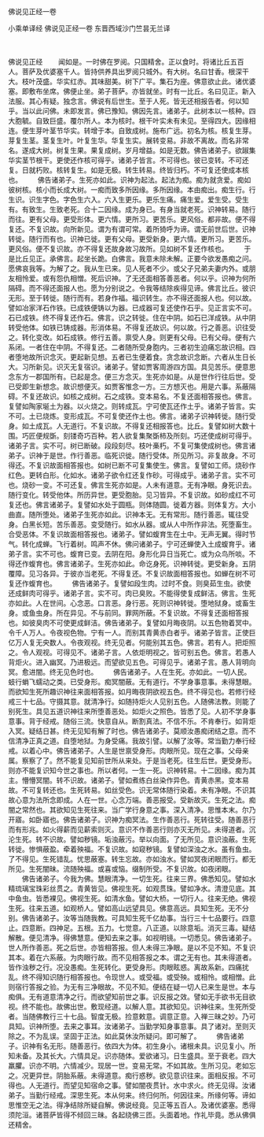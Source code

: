 佛说见正经一卷


小乘单译经
佛说见正经一卷
东晋西域沙门竺昙无兰译


　　

佛说见正经
　　闻如是。一时佛在罗阅。只国精舍。正以食时。将诸比丘五百人。菩萨及优婆塞千人。皆持供养具出罗阅只城外。有大树。名曰甘香。根深干大。枝叶茂盛。华实红赤。其味甜美。树下广平。集石为座。佛意欲止此。诸优婆塞。即敷布坐席。佛便止坐。弟子菩萨。亦皆就坐。时有一比丘。名曰见正。新入法服。其心有疑。独念言。佛说有后世生。至于人死。皆无还相报告者。何以知乎。当以此问佛。未即发言。佛已豫知。佛因先言。诸弟子。此树本以一核种。四大胞毓。自致巨盛。覆尔所人。本为核时。根干叶实未有未见。至得四大。因缘相连。便生芽叶茎节华实。转增于本。自致成树。施布广远。初名为核。核复生芽。芽复生茎。茎复生叶。叶复生华。华复生实。展转变易。非故不离故。而名非常名。遂成大树。树复生果。果复成树。岁月增益。如是无数。佛告诸弟子。欲踧集华实茎节根干。更使还作核可得乎。诸弟子皆言。不可得也。彼已变转。不可还复。日就朽败。核转复生。如是无极。转生转易。终皆归朽。不可复还使成本核也。
　　佛告诸弟子。生死亦如此。识神为起法。起法为痴。痴为就贪爱。痴如彼树核。核小而长成大树。一痴而致多所因缘。多所因缘。本由痴出。痴生行。行生识。识生字色。字色生六入。六入生更乐。更乐生痛。痛生爱。爱生受。受生有。有致生。生致老死。合十二因缘。成为身已。有身当就老死。识神转易。随行而往。更有父母。更受形体。更六情。更所习。更苦乐。更风俗。都非故。便不得复还。不复识故。向所新见。谓为有谓可常。着所猗呼为谛。谓无前世后世。识神转徙。随行而有也。识神已徙。更有父母。更受新身。更六情。更所习。更苦乐。更风俗。便不复识故。亦不得复还故身故习故所。见如树不复还作核也。
　　于是比丘见正。承佛言。起坐长跪。白佛言。我意未除未解。正要今欲发愚痴之问。愿佛哀我等。为解了之。我从生已来。见人死者不少。或父子兄弟夫妻内外。或朋友相怜爱。或有怨仇相憎。死后识神。了无还面相答善恶者。何以乎。识神为何所隔碍。而不得还面报人也。愿为分别说之。令我等结除疾得见谛。佛言比丘。彼识无形。至于转徙。随行而有。若身作福。福识转生。亦不得还面报人也。何以故。譬如冶家洋石作铁。已成铁便铸以为器。已成器可复还使作石乎。见正言实不可。石已成铁。终不得复还作石。佛言。识之转徙。住在中阴。如石已洋成铁。从中阴转受他体。如铁已铸成器。形消体易。不得复还故识。何以故。行之善恶。识往受之。转化变改。如石成铁。修行五善。禀受人身。则更有父母。已有父母。便有六系闭。一者住在中阴。不得复还。二者随所受身胞内。三者初生迫痛忘故识相。四者堕地故所识念灭。更起新见想。五者已生便着食。贪念故识念断。六者从生日长大。习所新见。识灭无复宿识。诸弟子。譬如贾客周游四方国。具见苦乐。便意思念东方一郡国所有。已起是念。便三方念灭。生死亦如是。从是世作行往后世。受已受即生新想念。故识想便灭。如贾客惟念一方。三方想灭也。用是六事。系蔽隔碍。不复还故识。如核之成树。石之成铁。变本易名。不复还面相答报也。佛言。复譬如陶家埏土为器。以火烧之。则转成瓦。宁可使瓦还作土乎。诸弟子皆言。实不可。土已烧炼。变形成瓦。不可复使还作土也。佛言。诸弟子识神转徙。随行受身。如土成瓦。人无道行。不复识故。不得复还相报答也。比丘。复譬如树大数十围。巧匠便规斲。刻镂奇巧百种。若人欲复集聚斲柿及所刻。巧还使成树可得乎。诸弟子言。实不可。树已断破。段段刻尽。枝叶槀朽。不复可集使成树也。佛言诸弟子。识神于是世。作行善恶。临死识徙。随行受体。所见所习。非复故身。不可得还。不复识故面相答报也。如树已断不可复集使生。佛言。复譬如工师。烧砂作红色。更转白形。化如水。诸弟子欲令红还复作砂。可得成乎。诸弟子言。实不可也。烧砂一变。不可还复。佛言生死亦如是。人未有道意。无有净眼。身死识去。随行变化。转受他体。所历异世。更受胞胎。见习皆异。不复识故。如砂成红不可复还也。佛言诸弟子。复譬如水处于圆瓶。则体随圆。徙着方器。则体复方。大小曲直。随所堕处。诸弟子生死亦如此。识神本无。无有常形。随行善恶。辄往受身。白黑长短。苦乐善恶。变受随行。如水从器。或从人中所作非法。死堕畜生。合受恶体。不复识故面相答报也。诸弟子。譬如蝮育生在土中。无声无翼。得时节气。转化成蝉。飞行着树。鸣声不休。佛问诸弟子。宁可还蝉使入土成蝮育乎。诸弟子言。实不可也。蝮育已变。去阴在阳。身形化异日当死亡。或为众鸟所啖。不得还作蝮育也。佛言诸弟子。生死亦如此。命讫身死。识神转徙。更受新身。五阴覆障。见习各异。于彼亦当老死。不得复还。不复识故面相答报也。如蝉在树不可复还作蝮育也。
　　佛告诸弟子。复譬如段生肉。过时不食。则臭茹生虫。欲使还成鲜肉可得乎。诸弟子言。实不可。肉已臭败。不能得使复成鲜洁。佛言。生死亦如此。人在世间。心念恶。口言恶。身行恶。死则识神转徙。堕地狱身。或畜生身。或鱼虫身。所在异见。不与前同。罪网所蔽。不复识故。不得复还面相答报也。如彼臭肉不可使更成鲜洁。佛告诸弟子。复譬如月晦夜阴。以五色物着冥中。令千人万人。令夜视色物。宁有一人。而别其青黄赤白者乎。诸弟子皆言。正使巨亿万人复无央数人。令夜观视。终无见者。何能别其五色。佛言。若有人。把炬照之。令人观视。可得见不。诸弟子言。人依炬明视之。皆可别五色。佛言。若愚人背炬火。进入幽冥。乃进极远。而望欲见五色。可得见乎。诸弟子言。愚人背明向冥。愈进闇。终无见色时也。
　　佛告诸弟子。人在生死。亦如此。一切人民。蚑行蜎飞蠕动之类。已受身形。痴冥闇蔽。无有道行。不学身事意事。未得慧眼。而欲知生死所趣识神往来面相答报。如月晦夜阴欲视五色。终不得见也。若修行经戒三十七品。守摄其意。就清净行。如随持炬火人见别五色。人随佛法教。则能了别死生。具见五道识神往来所堕善恶处。如炬火之照色。皆悉了见。人初不学身事意事。背于经戒。随俗三流。快意自从。断割真法。不信不乐。不肯奉行。如背炬入冥。疑结日甚。终无见知有解了时也。佛告诸弟子。莫顺汝愚痴闭结之意。而不信清净正真之道。自堕地狱。为身受痛。我故引譬。以解了汝等。常当勤力奉行经戒。以着心中。佛告诸弟子。人生是世禀受身形。肉眼所见。现在之事。父母亲属。察察了了。然不能复见知前世所从来处。于是当老死。往生后世。更受身形。则亦不能复识知今世之事也。所以者何。一生一死。识神转易。十二因缘。痴为其主。懵懵冥闇。转不识故。诸弟子。譬如煮练白丝染作异色。青黄赤黑。变本易故。不可复转还也。生死转易。如丝受色。识无常体随行染着。未有净眼。不识其故心意为法所念即成。人在一世。心念万端。善恶报受。受新故灭。生死之法。痴闇之常然也。其欲知见生死往来。当广学行身意之事。深入清净。思惟本末。尔乃开寤。如卧寤也。佛告诸弟子。识神为痴冥法。生作善恶行。死转往受。随善恶行而有形兆。如火得薪而见薪索则灭。意识不作善恶行则亦灭无所见。未得道者。沉沦生死。转不识故。譬如秽镜。垢浊蔽污。举以向面。了无所见。意识浊蔽。生死转徙。惨惧蔽盈。牵着殃福。不复识故。如窥秽镜。复譬如深浊之水。虽有鱼虫。了不得见。生死错乱。忧思蔽塞。转生忘故。亦如浊水。譬如冥夜闭眼而行。都无所见。生死闇昧。流随殃福。或喜或恼。缀制所受。不复识故。如夜闭眼。
　　佛告诸弟子。今我为佛。慧眼清净。一切生死。往来三界。佛悉知见。譬如水精琉璃宝珠彩丝贯之。青黄皆见。佛视生死。如观贯珠。譬如净水。清澄见底。其中鱼虫。皆悉裸见。佛视生死。如清水鱼。譬如大桥。一切行人。往来无绝。佛视生死。往来五道。如观桥人。譬如高山远望具见。佛意高远。具知生死。无不分别。佛告诸弟子。汝等当随我教。可具知生死千亿劫事。当行三十七品要行。四意止。四意断。四神足。五根。五力。七觉意。八正道。以除意垢。消灭三毒。疑结解散。便见清净。得佛慧意。便知去来之事。如视明镜。一切悉见。佛告诸弟子。世人所作善恶。死之后世。亦皆相答报。但人未得三净眼。是以不见不知。不复识其本。着在六系蔽。为肉眼行故。而不见相答报之本。谓之无有也。其未得道者。皆作浊秽之行。况没愚痴。生死转化。更受身形。肉眼眩惑。离故系新。四痛扰乱。终不得知识随行相答报也。令现世人。或受福。或受殃。或相怜。或相憎。此则宿行答报之验。为无有三净眼故。不见不知。便结在疑一切人已来生是世。本与痴俱。无有道意清净之行。而欲望知前世之事。识反报之效。譬如无手欲书无目欲视。终不能也。故佛出世。敷现经道。以解人意。其欲知见。识神往来。生死所受者。当随佛教行三十七品。智度无极。捡意敕意。调意正意。入禅三昧之妙。乃可具知。识神所堕。去来之事耳。汝诸弟子。当勤学知身事意事。具了诸对。至则灭除之。不为乱误。坚固于正法。如此莫休汝所疑问。即可解了。
　　佛告诸弟子。识神有名无形。随善恶行。依四大为体。初生身小。诸根未具。识见复小。所知未备。及其长大。六情具足。识亦随体。爱欲诸习。日生盛具。至于衰老。四大羸臞。识亦不明。六情减少。现居一世。变易无常。不如其故。生所习见。老如忘之。况更异世。阴胎系蔽。未得道意。痴行惑秽。欲见意识往来。面相反报。不可得也。人无道行。而望见知宿命之事。譬如闇夜贯针。水中求火。终无见得。汝诸弟子。当勤行经戒。深思生死。本从何来。终归何所。何因往来。所缘何等。谛如思惟空无之法。得净结除所疑自解。佛说经竟。见正等五百人。及诸优婆塞。悉得须陀洹。诸菩萨皆得不倾回三昧。各起绕佛三匝。头面着地。作礼毕竟。悉从佛俱还精舍。


